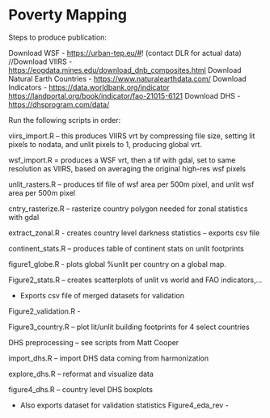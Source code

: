 # Poverty Mapping

Steps to produce publication:

Download WSF - https://urban-tep.eu/#!
(contact DLR for actual data)
//Download VIIRS - https://eogdata.mines.edu/download_dnb_composites.html
Download Natural Earth Countries - https://www.naturalearthdata.com/
Download Indicators - 	https://data.worldbank.org/indicator
			https://landportal.org/book/indicator/fao-21015-6121
Download DHS - https://dhsprogram.com/data/

Run the following scripts in order:

viirs_import.R – this produces VIIRS vrt by compressing file size, setting lit pixels to nodata, and unlit pixels to 1, producing global vrt.

wsf_import.R  = produces a WSF vrt, then a tif with gdal, set to same resolution as VIIRS, based on averaging the original high-res wsf pixels

unlit_rasters.R – produces tif file of wsf area per 500m pixel, and unlit wsf area per 500m pixel

cntry_rasterize.R – rasterize country polygon needed for zonal statistics with gdal

extract_zonal.R - creates country level darkness statistics – exports csv file

continent_stats.R – produces table of continent stats on unlit footprints

figure1_globe.R - plots global %unlit per country on a global map.

Figure2_stats.R – creates scatterplots of unlit vs world and FAO indicators,…
-	Exports csv file of merged datasets for validation

Figure2_validation.R - 

Figure3_country.R – plot lit/unlit building footprints for 4 select countries

DHS preprocessing – see scripts from Matt Cooper

import_dhs.R – import DHS data coming from harmonization

explore_dhs.R – reformat and visualize data

figure4_dhs.R – country level DHS boxplots
-	Also exports dataset for validation statistics
Figure4_eda_rev - 


